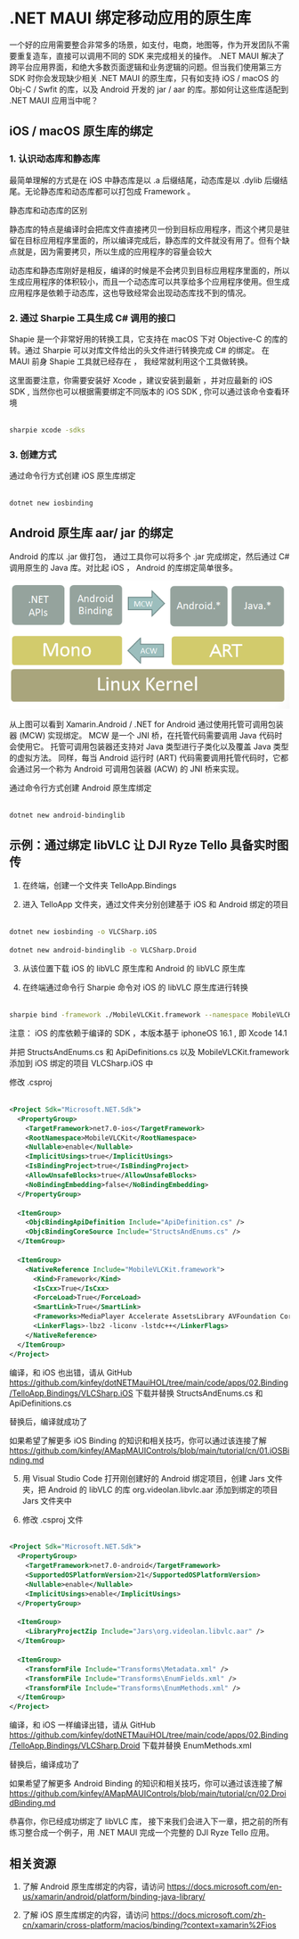 # **.NET MAUI 绑定移动应用的原生库**

一个好的应用需要整合非常多的场景，如支付，电商，地图等，作为开发团队不需要重复造车，直接可以调用不同的 SDK 来完成相关的操作。 .NET MAUI 解决了跨平台应用界面，和绝大多数页面逻辑和业务逻辑的问题。但当我们使用第三方 SDK 时你会发现缺少相关 .NET MAUI 的原生库，只有如支持 iOS / macOS 的 Obj-C / Swfit 的库，以及 Android 开发的 jar / aar 的库。那如何让这些库适配到 .NET MAUI 应用当中呢？


## **iOS / macOS 原生库的绑定**

### **1. 认识动态库和静态库**

最简单理解的方式是在 iOS 中静态库是以 .a 后缀结尾，动态库是以 .dylib 后缀结尾。无论静态库和动态库都可以打包成 Framework 。

静态库和动态库的区别

静态库的特点是编译时会把库文件直接拷贝一份到目标应用程序，而这个拷贝是驻留在目标应用程序里面的，所以编译完成后，静态库的文件就没有用了。但有个缺点就是，因为需要拷贝，所以生成的应用程序的容量会较大

动态库和静态库刚好是相反，编译的时候是不会拷贝到目标应用程序里面的，所以生成应用程序的体积较小，而且一个动态库可以共享给多个应用程序使用。但生成应用程序是依赖于动态库，这也导致经常会出现动态库找不到的情况。

### **2. 通过 Sharpie 工具生成 C# 调用的接口**

Shapie 是一个非常好用的转换工具，它支持在 macOS 下对 Objective-C 的库的转。通过 Sharpie 可以对库文件给出的头文件进行转换完成 C# 的绑定。 在 MAUI 前身 Shapie 工具就已经存在 ， 我经常就利用这个工具做转换。

这里面要注意，你需要安装好 Xcode ，建议安装到最新 ，并对应最新的 iOS SDK , 当然你也可以根据需要绑定不同版本的 iOS SDK , 你可以通过该命令查看环境

```bash

sharpie xcode -sdks

```

### **3. 创建方式**

通过命令行方式创建 iOS 原生库绑定


```bash

dotnet new iosbinding

```


## **Android 原生库 aar/ jar 的绑定**

Android 的库以 .jar 做打包， 通过工具你可以将多个 .jar 完成绑定，然后通过 C# 调用原生的 Java 库。对比起 iOS ， Android 的库绑定简单很多。

<img src="./../imgs/04/01.png" />

从上图可以看到 Xamarin.Android / .NET for Android 通过使用托管可调用包装器 (MCW) 实现绑定。 MCW 是一个 JNI 桥，在托管代码需要调用 Java 代码时会使用它。 托管可调用包装器还支持对 Java 类型进行子类化以及覆盖 Java 类型的虚拟方法。 同样，每当 Android 运行时 (ART) 代码需要调用托管代码时，它都会通过另一个称为 Android 可调用包装器 (ACW) 的 JNI 桥来实现。


通过命令行方式创建 Android 原生库绑定


```bash

dotnet new android-bindinglib

```

## **示例：通过绑定 libVLC 让  DJI Ryze Tello 具备实时图传**

1. 在终端，创建一个文件夹 TelloApp.Bindings

2. 进入 TelloApp 文件夹，通过文件夹分别创建基于 iOS 和 Android 绑定的项目


```bash

dotnet new iosbinding -o VLCSharp.iOS 

dotnet new android-bindinglib -o VLCSharp.Droid


```

3. 从该位置下载 iOS 的 libVLC 原生库和 Android 的 libVLC 原生库

4. 在终端通过命令行 Sharpie 命令对 iOS 的 libVLC 原生库进行转换


```bash

sharpie bind -framework ./MobileVLCKit.framework --namespace MobileVLCKit -sdk iphoneos16.1

```
   注意： iOS 的库依赖于编译的 SDK ，本版本基于 iphoneOS 16.1 , 即 Xcode 14.1 

   并把 StructsAndEnums.cs 和 ApiDefinitions.cs 以及 MobileVLCKit.framework 添加到 iOS 绑定的项目 VLCSharp.iOS 中

   修改 .csproj


```xml

<Project Sdk="Microsoft.NET.Sdk">
  <PropertyGroup>
    <TargetFramework>net7.0-ios</TargetFramework>
    <RootNamespace>MobileVLCKit</RootNamespace>
    <Nullable>enable</Nullable>
    <ImplicitUsings>true</ImplicitUsings>
    <IsBindingProject>true</IsBindingProject>
	<AllowUnsafeBlocks>true</AllowUnsafeBlocks>
	<NoBindingEmbedding>false</NoBindingEmbedding>
  </PropertyGroup>

  <ItemGroup>
    <ObjcBindingApiDefinition Include="ApiDefinition.cs" />
    <ObjcBindingCoreSource Include="StructsAndEnums.cs" />
  </ItemGroup>

  <ItemGroup>
    <NativeReference Include="MobileVLCKit.framework">
      <Kind>Framework</Kind>
      <IsCxx>True</IsCxx>
      <ForceLoad>True</ForceLoad>
      <SmartLink>True</SmartLink>
      <Frameworks>MediaPlayer Accelerate AssetsLibrary AVFoundation CoreMedia AudioToolbox CoreData CoreMedia CoreSpotlight MobileCoreServices CoreAudio OpenGLES CFNetwork CoreText QuartzCore CoreGraphics UIKit Security StoreKit SystemConfiguration VideoToolbox</Frameworks>
      <LinkerFlags>-lbz2 -liconv -lstdc++</LinkerFlags>
    </NativeReference>
  </ItemGroup>
</Project>

```


   编译，和 iOS 也出错，请从 GitHub https://github.com/kinfey/dotNETMauiHOL/tree/main/code/apps/02.Binding/TelloApp.Bindings/VLCSharp.iOS  下载并替换 StructsAndEnums.cs 和 ApiDefinitions.cs

   替换后，编译就成功了


   如果希望了解更多 iOS Binding 的知识和相关技巧，你可以通过该连接了解 https://github.com/kinfey/AMapMAUIControls/blob/main/tutorial/cn/01.iOSBinding.md


5. 用 Visual Studio Code 打开刚创建好的 Android 绑定项目，创建 Jars 文件夹，把 Android 的 libVLC 的库 org.videolan.libvlc.aar 添加到绑定的项目 Jars 文件夹中

6. 修改 .csproj 文件


```xml

<Project Sdk="Microsoft.NET.Sdk">
  <PropertyGroup>
    <TargetFramework>net7.0-android</TargetFramework>
    <SupportedOSPlatformVersion>21</SupportedOSPlatformVersion>
    <Nullable>enable</Nullable>
    <ImplicitUsings>enable</ImplicitUsings>
  </PropertyGroup>

  <ItemGroup>
    <LibraryProjectZip Include="Jars\org.videolan.libvlc.aar" />
  </ItemGroup>

  <ItemGroup>
    <TransformFile Include="Transforms\Metadata.xml" />
    <TransformFile Include="Transforms\EnumFields.xml" />
    <TransformFile Include="Transforms\EnumMethods.xml" />
  </ItemGroup>
</Project>

```

   编译，和 iOS 一样编译出错，请从 GitHub https://github.com/kinfey/dotNETMauiHOL/tree/main/code/apps/02.Binding/TelloApp.Bindings/VLCSharp.Droid 下载并替换 EnumMethods.xml

   替换后，编译成功了 

   如果希望了解更多 Android Binding 的知识和相关技巧，你可以通过该连接了解 https://github.com/kinfey/AMapMAUIControls/blob/main/tutorial/cn/02.DroidBinding.md


恭喜你，你已经成功绑定了 libVLC 库， 接下来我们会进入下一章，把之前的所有练习整合成一个例子，用 .NET MAUI 完成一个完整的 DJI Ryze Tello 应用。


## **相关资源**

1. 了解 Android 原生库绑定的内容，请访问 https://docs.microsoft.com/en-us/xamarin/android/platform/binding-java-library/

2. 了解 iOS 原生库绑定的内容，请访问 https://docs.microsoft.com/zh-cn/xamarin/cross-platform/macios/binding/?context=xamarin%2Fios



